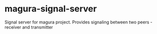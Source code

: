 # magura-signal-server
Signal server for magura project. Provides signaling between two peers - receiver and transmitter
